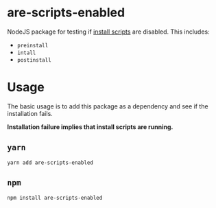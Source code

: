 are-scripts-enabled
===================

NodeJS package for testing if [install scripts](https://docs.npmjs.com/cli/v6/using-npm/scripts#npm-install) are disabled.  This includes:

* `preinstall`
* `intall`
* `postinstall`


# Usage

The basic usage is to add this package as a dependency and see if the installation fails.

**Installation failure implies that install scripts are running.**

## `yarn`

	yarn add are-scripts-enabled

## `npm`

	npm install are-scripts-enabled
